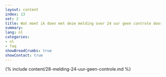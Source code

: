 ```yaml
---
layout: content
index: 13
set: 2
title: Wat moet ik doen met deze melding over 24 uur geen controle door de app? 
summary: 
lang: nl
categories:
- nl
- faq
showBreadCrumbs: true
showContact: true
---
```

{% include content/28-melding-24-uur-geen-controle.md %}
